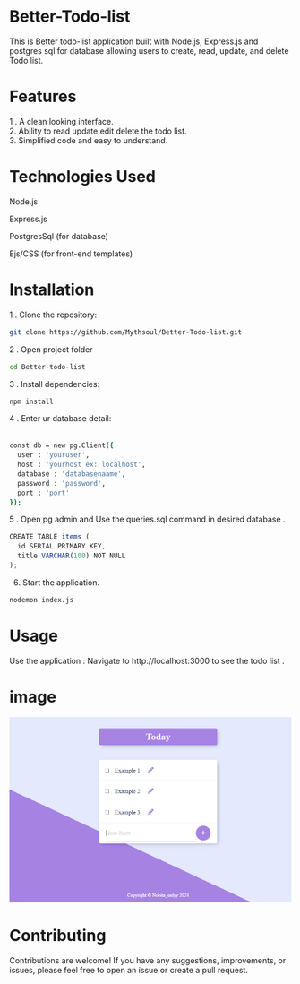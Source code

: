 # Better-Todo-list
This is Better todo-list application  built with Node.js, Express.js and postgres sql for database allowing users to create, read, update, and delete Todo list.

# Features
1 . A clean looking interface. <br>
2. Ability to read update edit delete the todo list. <br>
3. Simplified code and easy to understand. 



# Technologies Used
Node.js

Express.js

PostgresSql (for database)

Ejs/CSS (for front-end templates)

# Installation

1 . Clone the repository:

``` bash
git clone https://github.com/Mythsoul/Better-Todo-list.git

```
2 . Open project folder
```bash
cd Better-todo-list
```

3 . Install dependencies:

```bash
npm install
```

4 . Enter ur database detail:

```bash
 
const db = new pg.Client({
  user : 'youruser', 
  host : 'yourhost ex: localhost',
  database : 'databasenaame',
  password : 'password', 
  port : 'port'
}); 
```
5 . Open pg admin and Use the queries.sql command in desired database . 
```javascript
CREATE TABLE items (
  id SERIAL PRIMARY KEY,
  title VARCHAR(100) NOT NULL
);
``` 
6. Start the application. 
```bash 
nodemon index.js
```

# Usage
Use the application : Navigate to http://localhost:3000 to see the todo list . 

# image 
<img src="public/styles/Todolistimage.png">

# Contributing
Contributions are welcome! If you have any suggestions, improvements, or issues, please feel free to open an issue or create a pull request.



















































